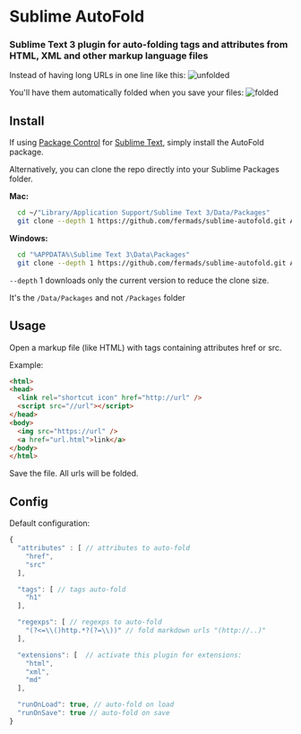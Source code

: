 # Sublime AutoFold

### Sublime Text 3 plugin for auto-folding tags and attributes from HTML, XML and other markup language files

Instead of having long URLs in one line like this:
![unfolded](https://raw.githubusercontent.com/fermads/sublime-autofold/master/img/unfolded.png)

You'll have them automatically folded when you save your files:
![folded](https://raw.githubusercontent.com/fermads/sublime-autofold/master/img/folded.png)

## Install

If using [Package Control](https://packagecontrol.io/)
for [Sublime Text](http://sublimetext.com/3), simply install the
AutoFold package.

Alternatively, you can clone the repo directly into your
Sublime Packages folder.

**Mac:**

```bash
  cd ~/"Library/Application Support/Sublime Text 3/Data/Packages"
  git clone --depth 1 https://github.com/fermads/sublime-autofold.git AutoFold
```

**Windows:**

```bash
  cd "%APPDATA%\Sublime Text 3\Data\Packages"
  git clone --depth 1 https://github.com/fermads/sublime-autofold.git AutoFold
```
`--depth` 1 downloads only the current version to reduce the clone size.

It's the `/Data/Packages` and not `/Packages` folder

## Usage

Open a markup file (like HTML) with tags containing attributes href or src.

Example:
```html
<html>
<head>
  <link rel="shortcut icon" href="http://url" />
  <script src="//url"></script>
</head>
<body>
  <img src="https://url" />
  <a href="url.html">link</a>
</body>
</html>
```

Save the file. All urls will be folded.

## Config

Default configuration:
```js
{
  "attributes" : [ // attributes to auto-fold
    "href",
    "src"
  ],

  "tags": [ // tags auto-fold
    "h1"
  ],

  "regexps": [ // regexps to auto-fold
    "(?<=\\()http.*?(?=\\))" // fold markdown urls "(http://..)"
  ],

  "extensions": [  // activate this plugin for extensions:
    "html",
    "xml",
    "md"
  ],

  "runOnLoad": true, // auto-fold on load
  "runOnSave": true // auto-fold on save
}
```

